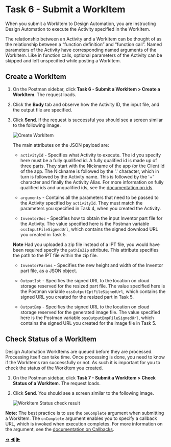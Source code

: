 # Task 6 - Submit a WorkItem

When you submit a WorkItem to Design Automation, you are instructing Design Automation to execute the Activity specified in the WorkItem.

The relationship between an Activity and a WorkItem can be thought of as the relationship between a “function definition” and “function call”.
Named parameters of the Activity have corresponding named arguments of the WorkItem.
Like in function calls, optional parameters of the Activity can be skipped and left unspecified while posting a WorkItem.

## Create a WorkItem

1. On the Postman sidebar, click **Task 6 - Submit a WorkItem > Create a WorkItem**. The request loads.

2. Click the **Body** tab and observe how the Activity ID, the input file, and the output file are specified.

3. Click **Send**. If the request is successful you should see a screen similar to the following image.

    ![Create WorkItem](../images/task6-result_url.png "Create WorkItem")

    The main attributes on the JSON payload are:

    - `activityId` - Specifies what Activity to execute. The id you specify here must be a fully qualified id. A fully qualified id is made up of three parts. They start with the Nickname of the app (or the Client Id of the app. The Nickname is followed by the '.' character, which in turn is followed by the Activity name. This is followed by the '+' character and finally the Activity Alias. For more information on fully qualified ids and unqualified ids, see the [documentation on ids](https://forge.autodesk.com/en/docs/design-automation/v3/developers_guide/aliases-and-ids/#ids).

    - `arguments` - Contains all the parameters that need to be passed to the Activity specified by `activityId`. They must match the parameters you specified in Task 4, when you created the Activity.

    - `InventorDoc` - Specifies how to obtain the input Inventor part file for the Activity. The value specified here is the Postman variable `ossInputFileSignedUrl`, which contains the signed download URL you created in Task 5. 
    
    **Note** Had you uploaded a zip file instead of a IPT file, you would have been required specify the `pathInZip` attribute. This attribute specifies the path to the IPT file within the zip file. 

    - `InventorParams` - Specifies the new height and width of the Inventor part file, as a JSON object.

    - `OutputIpt` - Specifies the signed URL to the location on cloud storage reserved for the resized part file. The value specified here is the Postman variable `ossOutputIptFileSignedUrl`, which contains the signed URL you created for the resized part in Task 5. 

    - `OutputBmp` - Specifies the signed URL to the location on cloud storage reserved for the generated image file. The value specified here is the Postman variable `ossOutputBmpFileSignedUrl`, which contains the signed URL you created for the image file in Task 5. 



## Check Status of a WorkItem

Design Automation WorkItems are queued before they are processed. Processing itself can take time. Once processing is done, you need to know if the WorkItems ran successfully or not. As such it is important for you to check the status of the WorkItem you created.

1. On the Postman sidebar, click **Task 7 - Submit a WorkItem > Check Status of a WorkItem**. The request loads.

2. Click **Send**. You should see a screen similar to the following image.

    ![WorkItem Status check result](../images/task6-check_status.png "WorkItem Status check result")

**Note:** The best practice is to use the `onComplete` argument when submitting a WorkItem. The `onComplete` argument enables you to specify a callback URL, which is invoked when execution completes. For more information on the argument, see the [documentation on Callbacks](https://forge.autodesk.com/en/docs/design-automation/v3/developers_guide/callbacks/#oncomplete-callback).

[:rewind:](../readme.md "readme.md") [:arrow_backward:](task-5.md "Previous task") [:arrow_forward:](task-7.md "Next task") 
